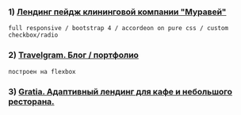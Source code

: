 
### 1) [Лендинг пейдж клининговой компании  "Муравей"](https://cyberspacedk.github.io/Clearing-Company-Ant/)
```
full responsive / bootstrap 4 / accordeon on pure css / custom checkbox/radio
```
### 2)  [Travelgram. Блог / портфолио](https://cyberspacedk.github.io/Travelgram/)
```
построен на flexbox
```
### 3)  [Gratia. Адаптивный лендинг для кафе и небольшого ресторана.](https://cyberspacedk.github.io/Gratia/)
```
 

 

